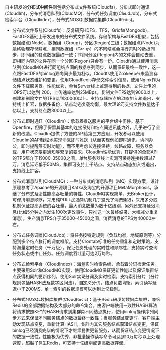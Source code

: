自主研发的<b>分布式中间件</b>则包括分布式文件系统(Cloudfs)，分布式即时通讯(CloudIm)，分布式消息队列(CloudMQ)，分布式任务调度(CloudJob)，分布式检索平台（CloudIndex），分布式NOSQL数据库集群(CloudRedis)。

- 分布式文件系统(Cloudfs)：反复研究HDFS，TFS，Gridfs(Mongodb)，FastDFS基础上研发出来的分布式文件系统。存储架构与FastDFS相似，包括数据结点(Node)，数据组（Group），分区(Region)三级；数据结点(Node)为最终物理存储结点，相同数据组（Group）的不同结点会进行实时的数据同步，即同组的结点数据最终一致；?相同分区(Region)内的文件会自动去重，即相同内容的文件在同一个分区(Region)只会有一份。Cloudfs通过使用消息队列(CloudMQ)进行同组结点间的数据序列同步，从而保证最终一致性，这一点跟FastDFS的binlog双向同步最为相似。Cloudfs使用Zookeeper来监测存储结点状态维护和变更，使用CloudRedis存储文件索引信息，使用Nginx作为文件下载服务器。性能优秀，单台Server线上监测得到的数据，文件上传的IOPS可以达到1200，上传速率达到25MBps，复制文件TPS达到9000以上，创建和删除文件的TPS达到30000以上。支持存储结点的动态加入和退出，支持线上扩容，数据多备份，结点动态负载均衡，最大理论可支持文件数量达千亿以上，支持结点数3000以上。

- 分布式即时通讯（CloudIm）：承载着推送服务的平台级中间件。基于Openfire，但除了保留其基本的连接保持和结点间通讯能力外，几乎进行了全新的改造。CloudIm提供了方便的API给第三方应用，开发者可以使用CloudIm的API轻松地实现消息即时推送（从而实现例如即时通讯，协同办公，即时提醒等实时功能），而不用考虑长连接保持，线路故障，服务器负载，用户状态变更通知等繁复的要求。CloudIm性能优秀，其提供的全部API的TPS都介于15000-35000之间。单台服务器线上实测可保持连接数超过7万，消息延迟低于50MS，集群可支持上千结点。支持结点动态加入或退出，支持线上扩容。

- 分布式消息队列(CloudMQ)：一种分布式的消息队列（MQ）实现方案，设计原理参考了Apache的开源项目Kafka及淘宝的开源项目MetaMorphosis，承继了分布式及高性能高吞吐量的特性。CloudMQ实现简单，无Broker设计，可保持消息顺序，采用纯PULL加通知机制几乎避免了消费延迟，采用多分区机制保证提高系统的吞吐量，最大消息数量为数十亿级别，另外还支持延迟消息(比如5分钟之内发生100次更改事件，只推送一次最终结果，大幅减少重复消息)。生产消息TPS介于35000-45000之间，消费消息的TPS为40000左右。

- 分布式任务调度(CloudJob)：将任务按特定规则（负载均衡，地域原则等）分配到多个结点执行的调度框架。支持Crontab标准的任务重复和定时策略，支持海量定时任务（千万级），保证任务处理的实时性和顺序性，支持实时查询任务状态或中止任务。任务调度吞吐量可达2万每秒。

- 分布式检索平台（CloudIndex）：海量实时检索系统，承载着分词检索任务。主要采用Solr和CloudMQ实现，使用CloudMQ保证更新性能以及保证集群结点获得相同的更新序列，使用Solr实现分词及实时检索。支持索引分片（分片规则包括HASH法及数字区间法），自定义分词，结点负载均衡。索引读写延迟小于200MS，单一索引的数据规模可以达到上亿级别。

- 分布式NOSQL数据库集群(CloudRedis)：基于Redis研发的数据库集群，兼容Redis的全部数据结构及大部分的命令集合。由客户端使用一致性HASH算法将请求按照KEY的HASH请求到集群内不同结点执行，使用binlog操作序列同步方式来保证不同服务结点的数据最终一致性；当服务结点变更时，客户端主动发现结点变更，重新计算HASH，集群内其它服务结点获知结点变更，保证binlog已经消费完毕的情况下才继续提供更新服务，从而保证结点变更情况下的数据一致性。性能极为优秀，非批量操作读写命令可达到10万每秒以上处理速度，超越了原生Redis，可支持十亿级别或更高数据存储。